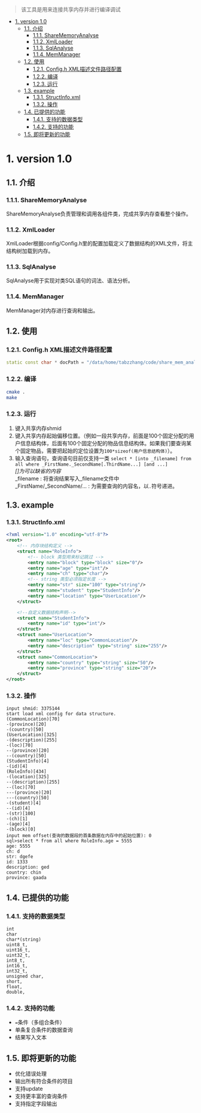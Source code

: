 > 该工具是用来连接共享内存并进行编译调试
<!-- TOC -->

- [1. version 1.0](#1-version-10)
    - [1.1. 介绍](#11-介绍)
        - [1.1.1. ShareMemoryAnalyse](#111-sharememoryanalyse)
        - [1.1.2. XmlLoader](#112-xmlloader)
        - [1.1.3. SqlAnalyse](#113-sqlanalyse)
        - [1.1.4. MemManager](#114-memmanager)
    - [1.2. 使用](#12-使用)
        - [1.2.1. Config.h XML描述文件路径配置](#121-configh-xml描述文件路径配置)
        - [1.2.2. 编译](#122-编译)
        - [1.2.3. 运行](#123-运行)
    - [1.3. example](#13-example)
        - [1.3.1. StructInfo.xml](#131-structinfoxml)
        - [1.3.2. 操作](#132-操作)
    - [1.4. 已提供的功能](#14-已提供的功能)
        - [1.4.1. 支持的数据类型](#141-支持的数据类型)
        - [1.4.2. 支持的功能](#142-支持的功能)
    - [1.5. 即将更新的功能](#15-即将更新的功能)

<!-- /TOC -->
# 1. version 1.0
## 1.1. 介绍
### 1.1.1. ShareMemoryAnalyse
ShareMemoryAnalyse负责管理和调用各组件类，完成共享内存查看整个操作。
### 1.1.2. XmlLoader
XmlLoader根据config/Config.h里的配置加载定义了数据结构的XML文件，将主结构树加载到内存。
### 1.1.3. SqlAnalyse
SqlAnalyse用于实现对类SQL语句的词法、语法分析。
### 1.1.4. MemManager
MemManager对内存进行查询和输出。

## 1.2. 使用
### 1.2.1. Config.h XML描述文件路径配置
```c++
static const char * docPath = "/data/home/tabzzhang/code/share_mem_analyse/config/structInfo.xml";
```
### 1.2.2. 编译
```bash
cmake .
make
```
### 1.2.3. 运行
1. 键入共享内存shmid
2. 键入共享内存起始偏移位置。（例如一段共享内存，前面是100个固定分配的用户信息结构体，后面有100个固定分配的物品信息结构体。如果我们要查询某个固定物品，需要把起始的定位设置为`100*sizeof(用户信息结构体)`）。
3. 输入查询语句，查询语句目前仅支持一类 `select * [into _filename] from all where _FirstName._SecondName[.ThirdName...] [and ...]`  
*[]为可以缺省的内容*  
_filename : 将查询结果写入_filename文件中  
_FirstName/_SecondName/... : 为需要查询的内容名，以`.`符号递进。

## 1.3. example
### 1.3.1. StructInfo.xml
```xml
<?xml version="1.0" encoding="utf-8"?>
<root>
    <!-- 内存块结构定义 -->
    <struct name="RoleInfo">
        <!-- block 类型用来标记跳过 -->
        <entry name="block" type="block" size="0"/>
        <entry name="age" type="int"/>
        <entry name="ch" type="char"/>
        <!-- string 类型必须指定长度 -->
        <entry name="str" size="100" type="string"/>
        <entry name="student" type="StudentInfo"/>
        <entry name="location" type="UserLocation"/>
    </struct>

    <!--自定义数据结构声明-->
    <struct name="StudentInfo">
        <entry name="id" type="int"/>
    </struct>
    <struct name="UserLocation">
        <entry name="loc" type="CommonLocation"/>
        <entry name="description" type="string" size="255"/>
    </struct>
    <struct name="CommonLocation">
        <entry name="country" type="string" size="50"/>
        <entry name="province" type="string" size="20"/>
    </struct>
</root>
```
### 1.3.2. 操作
```
input shmid: 3375144
start load xml config for data structure.
(CommonLocation)[70]
-(province)[20]
-(country)[50]
(UserLocation)[325]
-(description)[255]
-(loc)[70]
--(province)[20]
--(country)[50]
(StudentInfo)[4]
-(id)[4]
(RoleInfo)[434]
-(location)[325]
--(description)[255]
--(loc)[70]
---(province)[20]
---(country)[50]
-(student)[4]
--(id)[4]
-(str)[100]
-(ch)[1]
-(age)[4]
-(block)[0]
input mem offset(查询的数据段的首条数据在内存中的起始位置): 0                              
sql>select * from all where RoleInfo.age = 5555
age: 5555
ch: d
str: dgefe
id: 1333
description: ged
country: chin
province: gaada
```

## 1.4. 已提供的功能
### 1.4.1. 支持的数据类型
```
int
char
char*(string)
uint8_t,
uint16_t,
uint32_t,
int8_t,
int16_t,
int32_t,
unsigned char,
short,
float,
double,
```
### 1.4.2. 支持的功能
* `=`条件（多组合条件）
* 单条复合条件的数据查询
* 结果写入文本
## 1.5. 即将更新的功能
* 优化错误处理
* 输出所有符合条件的项目
* 支持update
* 支持更丰富的查询条件
* 支持指定字段输出
